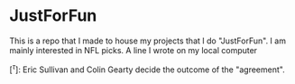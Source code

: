 # JustForFun
This is a repo that I made to house my projects that I do "JustForFun". I am mainly interested in NFL picks.
A line I wrote on my local computer




[$^\tau$]: Eric Sullivan and Colin Gearty decide the outcome of the "agreement".
